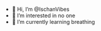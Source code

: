 - 👋 Hi, I’m @IschanVibes
- 👀 I’m interested in no one
- 🌱 I’m currently learning breathing
<!---
IschanVibes/IschanVibes is a ✨ special ✨ repository because its `README.md` (this file) appears on your GitHub profile.
You can click the Preview link to take a look at your changes.
--->

